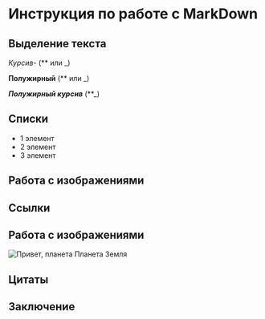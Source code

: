 # Инструкция по работе с MarkDown

## Выделение текста
*Курсив*- (** или _)

**Полужирный** (** или _)

**_Полужирный курсив_** (**_)


## Списки
* 1 элемент
* 2 элемент
* 3 элемент

## Работа с изображениями


## Ссылки


## Работа с изображениями
![Привет, планета](planeta.jpg)
Планета Земля

## Цитаты


## Заключение 

